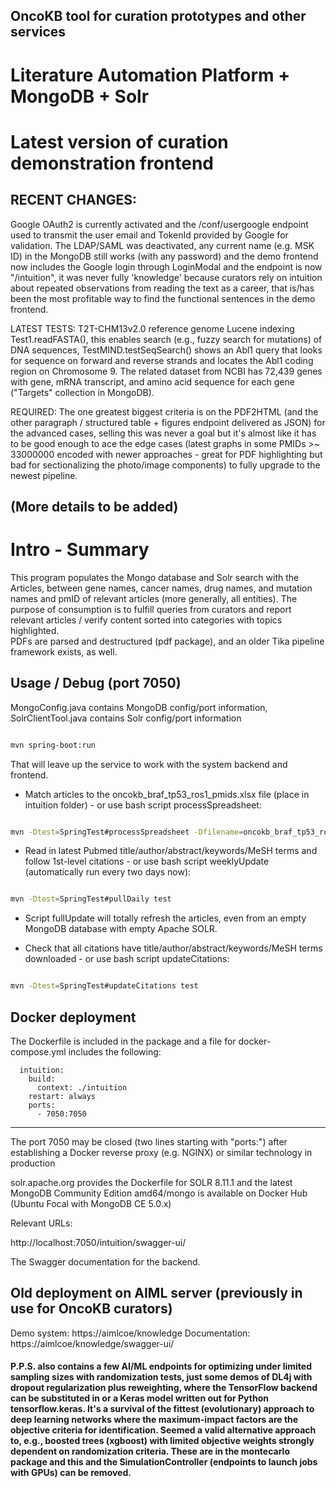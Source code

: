 ## OncoKB tool for curation prototypes and other services
# Literature Automation Platform + MongoDB + Solr
# Latest version of curation demonstration frontend

## RECENT CHANGES:
Google OAuth2 is currently activated and the /conf/usergoogle endpoint used to transmit the user email and TokenId provided by Google for validation.
The LDAP/SAML was deactivated, any current name (e.g. MSK ID) in the MongoDB still works (with any password) and the demo frontend now includes the Google login through LoginModal
and the endpoint is now "/intuition", it was never fully 'knowledge' because curators rely on intuition about repeated observations from reading the text as a career, that is/has been the most profitable way to find the functional sentences in the demo frontend.  

LATEST TESTS: T2T-CHM13v2.0 reference genome Lucene indexing Test1.readFASTA(), this enables search (e.g., fuzzy search for mutations) of DNA sequences,
TestMIND.testSeqSearch() shows an Abl1 query that looks for sequence on forward and reverse strands and locates the Abl1 coding region on Chromosome 9.
The related dataset from NCBI has 72,439 genes with gene, mRNA transcript, and amino acid sequence for each gene ("Targets" collection in MongoDB).

REQUIRED: The one greatest biggest criteria is on the PDF2HTML (and the other paragraph / structured table + figures endpoint delivered as JSON) for the advanced cases, selling this was never a goal but it's almost like it has to be good enough to ace the edge cases (latest graphs in some PMIDs >~ 33000000 encoded with newer approaches - great for PDF highlighting but bad for sectionalizing the photo/image components) to fully upgrade to the newest pipeline.

## (More details to be added)

# Intro - Summary

This program populates the Mongo database and Solr search with the Articles, between gene names, cancer names, drug names, and mutation names and 
pmID of relevant articles (more generally, all entities).  The purpose of consumption is to fulfill queries 
from curators and report relevant articles / verify content sorted into categories with topics highlighted.  
PDFs are parsed and destructured (pdf package), and an older Tika pipeline framework exists, as well.

## Usage / Debug (port 7050)

MongoConfig.java contains MongoDB config/port information, SolrClientTool.java 
contains Solr config/port information


```bash

mvn spring-boot:run

```

That will leave up the service to work with the system backend and frontend.


 - Match articles to the oncokb_braf_tp53_ros1_pmids.xlsx file (place in
intuition folder) - or use bash script processSpreadsheet:

```bash

mvn -Dtest=SpringTest#processSpreadsheet -Dfilename=oncokb_braf_tp53_ros1_pmids.xlsx test

```

 - Read in latest Pubmed title/author/abstract/keywords/MeSH terms and follow 
1st-level citations - or use bash script weeklyUpdate (automatically run every
two days now):

```bash

mvn -Dtest=SpringTest#pullDaily test

```

 - Script fullUpdate will totally refresh the articles, even from an empty MongoDB database with empty Apache SOLR.

 - Check that all citations have title/author/abstract/keywords/MeSH terms 
downloaded - or use bash script updateCitations:

```bash

mvn -Dtest=SpringTest#updateCitations test

```
 

## Docker deployment

The Dockerfile is included in the package and a file for docker-compose.yml includes the following:

```
  intuition:
    build:
      context: ./intuition
    restart: always
    ports:
      - 7050:7050

```

---------------------

The port 7050 may be closed (two lines starting with "ports:") after establishing
a Docker reverse proxy (e.g. NGINX) or similar technology in production

solr.apache.org provides the Dockerfile for SOLR 8.11.1 and the latest MongoDB Community Edition amd64/mongo is available on Docker Hub (Ubuntu Focal with MongoDB CE 5.0.x)

Relevant URLs:

http://localhost:7050/intuition/swagger-ui/

The Swagger documentation for the backend.


## Old deployment on AIML server (previously in use for OncoKB curators)

Demo system: https://aimlcoe/knowledge
Documentation: https://aimlcoe/knowledge/swagger-ui/


#### P.P.S. also contains a few AI/ML endpoints for optimizing under limited sampling sizes with randomization tests, just some demos of DL4j with dropout regularization plus reweighting, where the TensorFlow backend can be substituted in or a Keras model written out for Python tensorflow.keras.  It's a survival of the fittest (evolutionary) approach to deep learning networks where the maximum-impact factors are the objective criteria for identification.  Seemed a valid alternative approach to, e.g., boosted trees (xgboost) with limited objective weights strongly dependent on randomization criteria.  These are in the montecarlo package and this and the SimulationController (endpoints to launch jobs with GPUs) can be removed.
